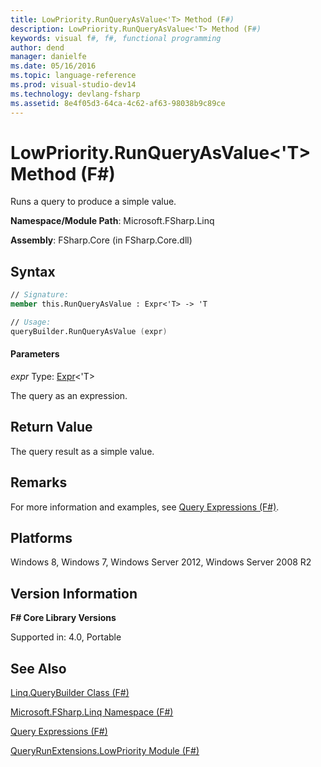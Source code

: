 ```yaml
---
title: LowPriority.RunQueryAsValue<'T> Method (F#)
description: LowPriority.RunQueryAsValue<'T> Method (F#)
keywords: visual f#, f#, functional programming
author: dend
manager: danielfe
ms.date: 05/16/2016
ms.topic: language-reference
ms.prod: visual-studio-dev14
ms.technology: devlang-fsharp
ms.assetid: 8e4f05d3-64ca-4c62-af63-98038b9c89ce 
---
```


# LowPriority.RunQueryAsValue<'T> Method (F#)

Runs a query to produce a simple value.

**Namespace/Module Path**: Microsoft.FSharp.Linq

**Assembly**: FSharp.Core (in FSharp.Core.dll)


## Syntax

```fsharp
// Signature:
member this.RunQueryAsValue : Expr<'T> -> 'T

// Usage:
queryBuilder.RunQueryAsValue (expr)
```

#### Parameters
*expr*
Type: [Expr](https://msdn.microsoft.com/library/975ca4d3-ac2b-46db-9f01-23cf8b190c6e)&lt;'T&gt;


The query as an expression.




## Return Value
The query result as a simple value.


## Remarks
For more information and examples, see [Query Expressions (F#)](https://msdn.microsoft.com/library/ff72235c-3ad8-4215-8679-2754484823db).


## Platforms
Windows 8, Windows 7, Windows Server 2012, Windows Server 2008 R2


## Version Information
**F# Core Library Versions**

Supported in: 4.0, Portable




## See Also
[Linq.QueryBuilder Class &#40;F&#35;&#41;](Linq.QueryBuilder-Class-%5BFSharp%5D.md)

[Microsoft.FSharp.Linq Namespace &#40;F&#35;&#41;](Microsoft.FSharp.Linq-Namespace-%5BFSharp%5D.md)

[Query Expressions (F#)](https://msdn.microsoft.com/library/ff72235c-3ad8-4215-8679-2754484823db)

[QueryRunExtensions.LowPriority Module (F#)](https://msdn.microsoft.com/library/4b4bf192-b3b1-4361-a550-df7d6643cabd)

